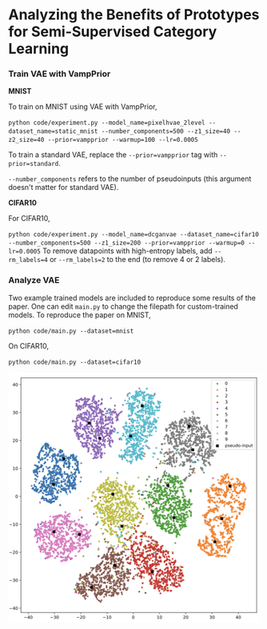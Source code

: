 # Analyzing the Benefits of Prototypes for Semi-Supervised Category Learning

### Train VAE with VampPrior

**MNIST**

To train on MNIST using VAE with VampPrior,

`python code/experiment.py --model_name=pixelhvae_2level --dataset_name=static_mnist --number_components=500 --z1_size=40 --z2_size=40 --prior=vampprior --warmup=100 --lr=0.0005`

To train a standard VAE, replace the `--prior=vampprior` tag with `--prior=standard`.

`--number_components` refers to the number of pseudoinputs (this argument doesn't matter for standard VAE).


**CIFAR10**

For CIFAR10,

`python code/experiment.py --model_name=dcganvae --dataset_name=cifar10 --number_components=500 --z1_size=200 --prior=vampprior --warmup=0 --lr=0.0005`
To remove datapoints with high-entropy labels, add `--rm_labels=4` or `--rm_labels=2` to the end (to remove 4 or 2 labels).

### Analyze VAE

Two example trained models are included to reproduce some results of the paper. One can edit `main.py` to change the filepath for custom-trained models. To reproduce the paper on MNIST,

`python code/main.py --dataset=mnist`

On CIFAR10,

`python code/main.py --dataset=cifar10`

![image info](figs/embeddings.png)